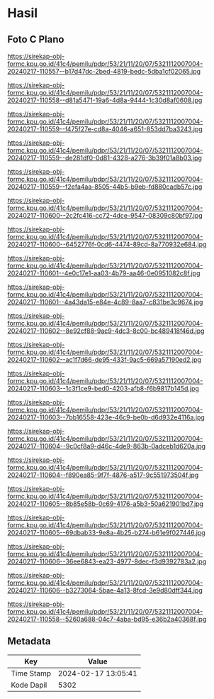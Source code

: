 # Hasil

## Foto C Plano

https://sirekap-obj-formc.kpu.go.id/41c4/pemilu/pdpr/53/21/11/20/07/5321112007004-20240217-110557--b17d47dc-2bed-4819-bedc-5dba1cf02065.jpg

https://sirekap-obj-formc.kpu.go.id/41c4/pemilu/pdpr/53/21/11/20/07/5321112007004-20240217-110558--d81a5471-19a6-4d8a-9444-1c30d8af0608.jpg

https://sirekap-obj-formc.kpu.go.id/41c4/pemilu/pdpr/53/21/11/20/07/5321112007004-20240217-110559--f475f27e-cd8a-4046-a651-853dd7ba3243.jpg

https://sirekap-obj-formc.kpu.go.id/41c4/pemilu/pdpr/53/21/11/20/07/5321112007004-20240217-110559--de281df0-0d81-4328-a276-3b39f01a8b03.jpg

https://sirekap-obj-formc.kpu.go.id/41c4/pemilu/pdpr/53/21/11/20/07/5321112007004-20240217-110559--f2efa4aa-8505-44b5-b9eb-fd880cadb57c.jpg

https://sirekap-obj-formc.kpu.go.id/41c4/pemilu/pdpr/53/21/11/20/07/5321112007004-20240217-110600--2c2fc416-cc72-4dce-9547-08309c80bf97.jpg

https://sirekap-obj-formc.kpu.go.id/41c4/pemilu/pdpr/53/21/11/20/07/5321112007004-20240217-110600--6452776f-0cd6-4474-89cd-8a770932e684.jpg

https://sirekap-obj-formc.kpu.go.id/41c4/pemilu/pdpr/53/21/11/20/07/5321112007004-20240217-110601--4e0c17e1-aa03-4b79-aa46-0e0951082c8f.jpg

https://sirekap-obj-formc.kpu.go.id/41c4/pemilu/pdpr/53/21/11/20/07/5321112007004-20240217-110601--4a43da15-e84e-4c89-8aa7-c831be3c9674.jpg

https://sirekap-obj-formc.kpu.go.id/41c4/pemilu/pdpr/53/21/11/20/07/5321112007004-20240217-110602--8e92cf88-9ac9-4dc3-8c00-bc489418f46d.jpg

https://sirekap-obj-formc.kpu.go.id/41c4/pemilu/pdpr/53/21/11/20/07/5321112007004-20240217-110602--ac1f7d66-de95-433f-9ac5-669a57190ed2.jpg

https://sirekap-obj-formc.kpu.go.id/41c4/pemilu/pdpr/53/21/11/20/07/5321112007004-20240217-110603--1c3f1ce9-bed0-4203-afb8-f6b9817b145d.jpg

https://sirekap-obj-formc.kpu.go.id/41c4/pemilu/pdpr/53/21/11/20/07/5321112007004-20240217-110603--7bb16558-423e-46c9-be0b-d6d932e4116a.jpg

https://sirekap-obj-formc.kpu.go.id/41c4/pemilu/pdpr/53/21/11/20/07/5321112007004-20240217-110604--9c0cf8a9-d46c-4de9-863b-0adceb1d620a.jpg

https://sirekap-obj-formc.kpu.go.id/41c4/pemilu/pdpr/53/21/11/20/07/5321112007004-20240217-110604--f890ea85-9f7f-4876-a517-9c551973504f.jpg

https://sirekap-obj-formc.kpu.go.id/41c4/pemilu/pdpr/53/21/11/20/07/5321112007004-20240217-110605--8b85e58b-0c69-4176-a5b3-50a621901bd7.jpg

https://sirekap-obj-formc.kpu.go.id/41c4/pemilu/pdpr/53/21/11/20/07/5321112007004-20240217-110605--69dbab33-9e8a-4b25-b274-b61e9f027446.jpg

https://sirekap-obj-formc.kpu.go.id/41c4/pemilu/pdpr/53/21/11/20/07/5321112007004-20240217-110606--36ee6843-ea23-4977-8dec-f3d9392783a2.jpg

https://sirekap-obj-formc.kpu.go.id/41c4/pemilu/pdpr/53/21/11/20/07/5321112007004-20240217-110606--b3273064-5bae-4a13-8fcd-3e9d80dff344.jpg

https://sirekap-obj-formc.kpu.go.id/41c4/pemilu/pdpr/53/21/11/20/07/5321112007004-20240217-110558--5260a688-04c7-4aba-bd95-e36b2a40368f.jpg


## Metadata

| Key        | Value               |
| ---------- | ------------------- |
| Time Stamp | 2024-02-17 13:05:41 |
| Kode Dapil | 5302                |



